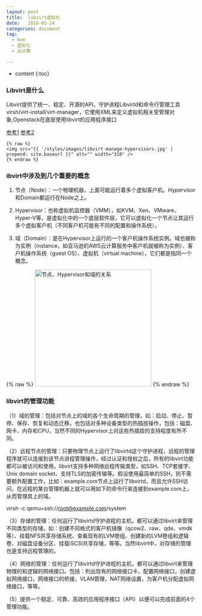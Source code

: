 ```yaml
---
layout: post
title:  libvirt虚拟化
date:   2018-05-24
categories: document
tag:
  - kvm
  - 虚拟化
  - 云计算

---
```

* content
{:toc}

### Libvirt是什么
Libvirt提供了统一、稳定、开源的API，守护进程Libvirtd和命令行管理工具virsh/virt-install/virt-manager，它使用XML来定义虚拟机相关受管理对象,Openstack在底层使用libvirt的应用程序接口

[参考1](http://www.cnblogs.com/sammyliu/p/4558638.html)
[参考2](http://smilejay.com/2013/03/libvirt-introduction/)


```
{% raw %}
<img src="{{ '/styles/images/libvirt-manage-hypervisors.jpg' | prepend: site.baseurl }}" alt="" width="310" />
{% endraw %}
```

### ibvirt中涉及到几个重要的概念

1. 节点（Node）：一个物理机器，上面可能运行着多个虚拟客户机。Hypervisor和Domain都运行在Node之上。

2. Hypervisor：也称虚拟机监控器（VMM），如KVM、Xen、VMware、Hyper-V等，是虚拟化中的一个底层软件层，它可以虚拟化一个节点让其运行多个虚拟客户机（不同客户机可能有不同的配置和操作系统）。

3. 域（Domain）：是在Hypervisor上运行的一个客户机操作系统实例。域也被称为实例（instance，如亚马逊的AWS云计算服务中客户机就被称为实例）、客户机操作系统（guest OS）、虚拟机（virtual machine），它们都是指同一个概念。

{% raw %}
<img src="{{ '/styles/images/libvirt-node-hypervisor-domain.jpg' | prepend: site.baseurl }}" alt="节点、Hypervisor和域的关系" width="310" />
{% endraw %}

### libvirt的管理功能
（1）域的管理：包括对节点上的域的各个生命周期的管理，如：启动、停止、暂停、保存、恢复和动态迁移。也包括对多种设备类型的热插拔操作，包括：磁盘、网卡、内存和CPU，当然不同的Hypervisor上对这些热插拔的支持程度有所不同。

（2）远程节点的管理：只要物理节点上运行了libvirtd这个守护进程，远程的管理程序就可以连接到该节点进程管理操作，经过认证和授权之后，所有的libvirt功能都可以被访问和使用。libvirt支持多种网络远程传输类型，如SSH、TCP套接字、Unix domain socket、支持TLS的加密传输等。假设使用最简单的SSH，则不需要额外配置工作，比如：example.com节点上运行了libvirtd，而且允许SSH访问，在远程的某台管理机器上就可以用如下的命令行来连接到example.com上，从而管理其上的域。

virsh -c qemu+ssh://root@example.com/system

（3）存储的管理：任何运行了libvirtd守护进程的主机，都可以通过libvirt来管理不同类型的存储，如：创建不同格式的客户机镜像（qcow2、raw、qde、vmdk等）、挂载NFS共享存储系统、查看现有的LVM卷组、创建新的LVM卷组和逻辑卷、对磁盘设备分区、挂载iSCSI共享存储，等等。当然libvirt中，对存储的管理也是支持远程管理的。

（4）网络的管理：任何运行了libvirtd守护进程的主机，都可以通过libvirt来管理物理的和逻辑的网络接口。包括：列出现有的网络接口卡，配置网络接口，创建虚拟网络接口，网络接口的桥接，VLAN管理，NAT网络设置，为客户机分配虚拟网络接口，等等。

（5）提供一个稳定、可靠、高效的应用程序接口（API）以便可以完成前面的4个管理功能。
